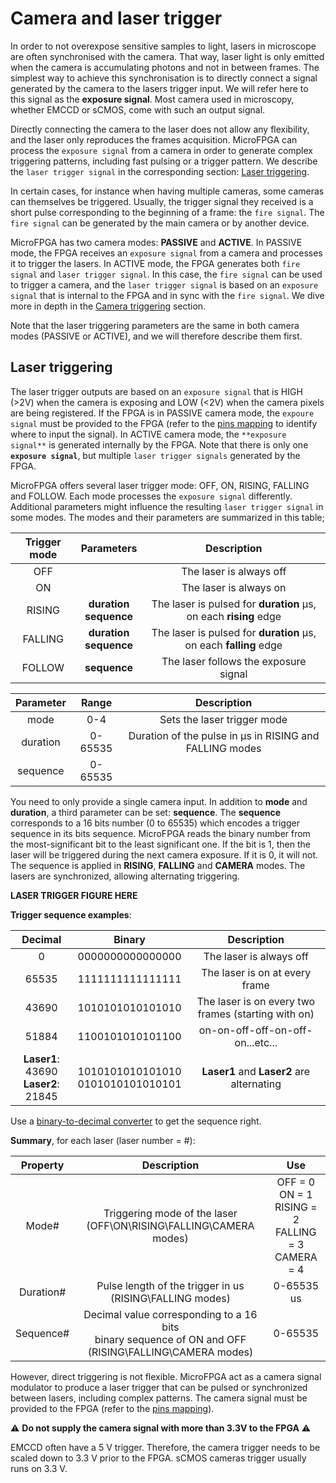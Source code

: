 # Camera and laser trigger

In order to not overexpose sensitive samples to light, lasers in microscope are often synchronised with the camera. That way, laser light is only emitted when the camera is accumulating photons and not in between frames. The simplest way to achieve this synchronisation is to directly connect a signal generated by the camera to the lasers trigger input. We will refer here to this signal as the **exposure signal**. Most camera used in microscopy, whether EMCCD or sCMOS, come with such an output signal.

Directly connecting the camera to the laser does not allow any flexibility, and the laser only reproduces the frames acquisition. MicroFPGA can process the `exposure signal` from a camera in order to generate complex triggering patterns, including fast pulsing or a trigger pattern. We describe the `laser trigger signal` in the corresponding section: [Laser triggering](#laser-triggering).

In certain cases, for instance when having multiple cameras, some cameras can themselves be triggered. Usually, the trigger signal they received is a short pulse corresponding to the beginning of a frame: the `fire signal`. The `fire signal` can be generated by the main camera or by another device. 

MicroFPGA has two camera modes: **PASSIVE** and **ACTIVE**. In PASSIVE mode, the FPGA receives an `exposure signal` from a camera and processes it to trigger the lasers. In ACTIVE mode, the FPGA generates both `fire signal` and `laser trigger signal`. In this case, the `fire signal` can be used to trigger a camera, and the `laser trigger signal` is based on an `exposure signal` that is internal to the FPGA and in sync with the `fire signal`. We dive more in depth in the [Camera triggering](#camera-triggering) section.

Note that the laser triggering parameters are the same in both camera modes (PASSIVE or ACTIVE), and we will therefore describe them first.


## Laser triggering 

The laser trigger outputs are based on an `exposure signal` that is HIGH (>2V) when the camera is exposing and LOW (<2V) when the camera pixels are being registered. If the FPGA is in PASSIVE camera mode, the `expoure signal` must be provided to the FPGA (refer to the [pins mapping](pins_br.md) to identify where to input the signal). In ACTIVE camera mode, the `**exposure signal**` is generated internally by the FPGA. Note that there is only one **`exposure signal`**, but multiple `laser trigger signals` generated by the FPGA.

MicroFPGA offers several laser trigger mode: OFF, ON, RISING, FALLING and FOLLOW. Each mode processes the `exposure signal` differently. Additional parameters might influence the resulting `laser trigger signal` in some modes. The modes and their parameters are summarized in this table;

| Trigger mode |         Parameters         |                         Description                          |
| :----------: | :------------------------: | :----------------------------------------------------------: |
|     OFF      |                            |                   The laser is always off                    |
|      ON      |                            |                    The laser is always on                    |
|    RISING    | **duration<br />sequence** | The laser is pulsed for **duration** &#956;s, on each **rising** edge |
|   FALLING    | **duration<br />sequence** | The laser is pulsed for **duration** &#956;s, on each **falling** edge |
|    FOLLOW    |        **sequence**        |            The laser follows the exposure signal             |



| Parameter |  Range  |                         Description                          |
| :-------: | :-----: | :----------------------------------------------------------: |
|   mode    |   0-4   |                 Sets the laser trigger mode                  |
| duration  | 0-65535 | Duration of the pulse in &#956;s in RISING and FALLING modes |
| sequence  | 0-65535 |                                                              |

You need to only provide a single camera input. In addition to **mode** and **duration**, a third parameter can be set: **sequence**. The **sequence** corresponds to a 16 bits number (0 to 65535) which encodes a trigger sequence in its bits sequence. MicroFPGA reads the binary number from the most-significant bit to the least significant one. If the bit is 1, then the laser will be triggered during the next camera exposure. If it is 0, it will not. The sequence is applied in **RISING**, **FALLING** and **CAMERA** modes. The lasers are synchronized, allowing alternating triggering.  



**LASER TRIGGER FIGURE HERE**





**Trigger sequence examples**:


|                 Decimal                  |                 Binary                 |                     Description                     |
| :--------------------------------------: | :------------------------------------: | :-------------------------------------------------: |
|                    0                     |            0000000000000000            |               The laser is always off               |
|                  65535                   |            1111111111111111            |           The laser is on at every frame            |
|                  43690                   |            1010101010101010            | The laser is on every two frames (starting with on) |
|                  51884                   |            1100101010101100            |          on-on-off-off-on-off-on...etc...           |
| **Laser1**: 43690 <br> **Laser2**: 21845 | 1010101010101010 <br> 0101010101010101 |      **Laser1** and **Laser2** are alternating      |

Use a [binary-to-decimal converter](https://www.binaryhexconverter.com/binary-to-decimal-converter "One binary to decimal converter") to get the sequence right.

**Summary**, for each laser (laser number = #):

| Property  |                         Description                          |                             Use                              |
| :-------: | :----------------------------------------------------------: | :----------------------------------------------------------: |
|   Mode#   | Triggering mode of the laser <br>(OFF\ON\RISING\FALLING\CAMERA modes) | OFF = 0 <br> ON = 1 <br> RISING = 2 <br> FALLING = 3 <br> CAMERA = 4 |
| Duration# | Pulse length of the trigger in us <br>(RISING\FALLING modes) |                          0-65535 us                          |
| Sequence# | Decimal value corresponding to a 16 bits <br>binary sequence of ON and OFF <br>(RISING\FALLING\CAMERA modes) |                           0-65535                            |




However, direct triggering is not flexible. MicroFPGA act as a camera signal modulator to produce a laser trigger that can be pulsed or synchronized between lasers, including complex patterns. The camera signal must be provided to the FPGA (refer to the [pins mapping](pins_br.md)).

:warning: **Do not supply the camera signal with more than 3.3V to the FPGA** :warning:

EMCCD often have a 5 V trigger. Therefore, the camera trigger needs to be scaled down to 3.3 V prior to the FPGA. sCMOS cameras trigger usually runs on 3.3 V.